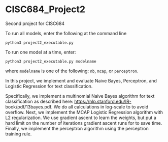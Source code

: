 # CISC684_Project2
Second project for CISC684

To run all models, enter the following at the command line

```
python3 project2_executable.py
```

To run one model at a time, enter:

```
python3 project2_executable.py modelname
```

where ```modelname``` is one of the following: ```nb```, ```mcap```, or ```perceptron```.

In this project, we implement and evaluate Naive Bayes, Perceptron, and Logistic Regression for text classification.

Specifically, we implement a multinomial Naive Bayes algorithm for text classification as described here: https://nlp.stanford.edu/IR- book/pdf/13bayes.pdf. We do all calculations in log-scale to to avoid overflow. Next, we implement the MCAP Logistic Regression algorithm with L2 regularization. We use gradient ascent to learn the weights, but put a hard limit on the number of iterations gradient ascent runs for to save time. Finally, we implement the perceptron algorithm using the perceptron training rule.
